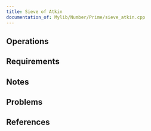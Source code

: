 ```yaml
---
title: Sieve of Atkin
documentation_of: Mylib/Number/Prime/sieve_atkin.cpp
---
```


## Operations

## Requirements

## Notes

## Problems

## References
